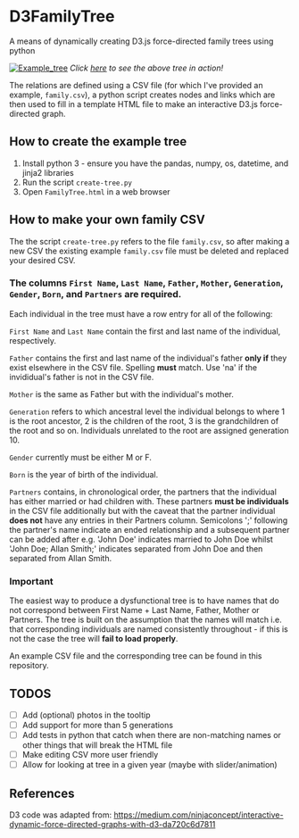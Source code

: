 # D3FamilyTree
A means of dynamically creating D3.js force-directed family trees using python

[![Example_tree](https://user-images.githubusercontent.com/25749859/74477308-fe84b580-4ea2-11ea-88f3-e9ef5b575f35.png)](https://tobi1kenobi.github.io/D3FamilyTree/)
*Click [here](https://tobi1kenobi.github.io/D3FamilyTree/) to see the above tree in action!*

The relations are defined using a CSV file (for which I've provided an example, `family.csv`), a python script creates nodes and links which are then used to fill in a template HTML file to make an interactive D3.js force-directed graph.


## How to create the example tree

1. Install python 3 - ensure you have the pandas, numpy, os, datetime, and jinja2 libraries
1. Run the script `create-tree.py`  
2. Open `FamilyTree.html` in a web browser

## How to make your own family CSV

The the script `create-tree.py` refers to the file `family.csv`, so after making a new CSV the existing example `family.csv` file must be deleted and replaced your desired CSV.

### The columns `First Name`, `Last Name`, `Father`, `Mother`, `Generation`, `Gender`, `Born`, and `Partners` are required.

Each individual in the tree must have a row entry for all of the following:

`First Name` and `Last Name` contain the first and last name of the individual, respectively. 

`Father` contains the first and last name of the individual's father **only if** they exist elsewhere in the CSV file. Spelling **must** match. Use 'na' if the invididual's father is not in the CSV file.

`Mother` is the same as Father but with the individual's mother.

`Generation` refers to which ancestral level the individual belongs to where 1 is the root ancestor, 2 is the children of the root, 3 is the grandchildren of the root and so on. Individuals unrelated to the root are assigned generation 10.

`Gender` currently must be either M or F.

`Born` is the year of birth of the individual.

`Partners` contains, in chronological order, the partners that the individual has either married or had children with. These partners **must be individuals** in the CSV file additionally but with the caveat that the partner individual **does not** have any entries in their Partners column. Semicolons ';' following the partner's name indicate an ended relationship and a subsequent partner can be added after e.g. 'John Doe' indicates married to John Doe whilst 'John Doe; Allan Smith;' indicates separated from John Doe and then separated from Allan Smith.

### Important

The easiest way to produce a dysfunctional tree is to have names that do not correspond between First Name + Last Name, Father, Mother or Partners. The tree is built on the assumption that the names will match i.e. that corresponding individuals are named consistently throughout - if this is not the case the tree will **fail to load properly**.

An example CSV file and the corresponding tree can be found in this repository.

## TODOS

 - [ ] Add (optional) photos in the tooltip
 - [ ] Add support for more than 5 generations
 - [ ] Add tests in python that catch when there are non-matching names or other things that will break the HTML file
 - [ ] Make editing CSV more user friendly
 - [ ] Allow for looking at tree in a given year (maybe with slider/animation)

## References
D3 code was adapted from: https://medium.com/ninjaconcept/interactive-dynamic-force-directed-graphs-with-d3-da720c6d7811
